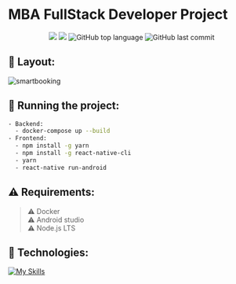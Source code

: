 # MBA FullStack Developer Project

<p align="center">
  <img src="https://img.shields.io/static/v1?label=Name&message=Dindo e Pet&color=blueviolet&style=for-the-badge"/>
  <img src="https://img.shields.io/github/license/erikadealmeidaramos/dindo-pet?color=blueviolet&logo=License&style=for-the-badge"/>
  <img alt="GitHub top language" src="https://img.shields.io/github/languages/top/erikadealmeidaramos/dindo-pet?color=blueviolet&logo=TypeScript&logoColor=white&style=for-the-badge">
  <img alt="GitHub last commit" src="https://img.shields.io/github/last-commit/erikadealmeidaramos/dindo-pet?color=blueviolet&style=for-the-badge">
</p>

## 🎨 Layout:

![smartbooking](/dindoPet.gif)

## 💫 Running the project:

```bash
- Backend:
  - docker-compose up --build
- Frontend:
  - npm install -g yarn
  - npm install -g react-native-cli
  - yarn
  - react-native run-android
```

## ⚠ Requirements:

> ⚠ Docker <br>
> ⚠ Android studio <br>
> ⚠ Node.js LTS <br>

## 🔧 Technologies:

[![My Skills](https://skillicons.dev/icons?i=java,spring,docker,react,ts,redux,mysql,azure)](https://skillicons.dev)

